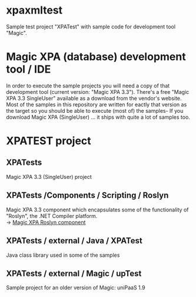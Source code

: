 # xpaxmltest
Sample test project "XPATest" with sample code for development tool "Magic".

# Magic XPA (database) development tool / IDE
In order to execute the sample projects you will need a copy of that development tool (current version: "Magic XPA 3.3").
There's a free "Magic XPA 3.3 SingleUser" available as a download from the vendor's website. Most of the samples in this repository are written for eactly that version as the target so you should be able to execute (most of) the samples- If you download Magic XPA (SingleUser) ... it ships with quite a lot of samples too.

# XPATEST project

## XPATests 
Magic XPA 3.3 (SingleUser) project

## XPATests /Components / Scripting / Roslyn
Magic XPA 3.3 component which encapsulates some of the functionality of "Roslyn", the .NET Compiler platform.  
-> [Magic XPA Roslyn component](/XPATests/Components/Scripting/Roslyn/README.md)

## XPATests / external / Java / XPATest
Java class library used in some of the samples

## XPATests / external / Magic / upTest
Sample project for an older version of Magic: uniPaaS 1.9




